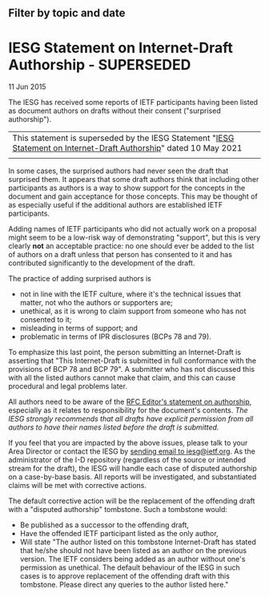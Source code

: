 Filter by topic and date
------------------------

IESG Statement on Internet-Draft Authorship - SUPERSEDED
========================================================

11 Jun 2015

The IESG has received some reports of IETF participants having been listed as document authors on drafts without their consent ("surprised authorship").



|  |
| --- |
| This statement is superseded by the IESG Statement "[IESG Statement on Internet-Draft Authorship](https://www.ietf.org/about/groups/iesg/statements/internet-draft-authorship/)" dated 10 May 2021 |
|  |

In some cases, the surprised authors had never seen the draft that surprised them. It appears that some draft authors think that including other participants as authors is a way to show support for the concepts in the document and gain acceptance for those concepts. This may be thought of as especially useful if the additional authors are established IETF participants. 

Adding names of IETF participants who did not actually work on a proposal might seem to be a low-risk way of demonstrating "support", but this is very clearly **not** an acceptable practice: no one should ever be added to the list of authors on a draft unless that person has consented to it and has contributed significantly to the development of the draft. 

The practice of adding surprised authors is 

* not in line with the IETF culture, where it's the technical issues that matter, not who the authors or supporters are;
* unethical, as it is wrong to claim support from someone who has not consented to it;
* misleading in terms of support; and
* problematic in terms of IPR disclosures (BCPs 78 and 79).

To emphasize this last point, the person submitting an Internet-Draft is asserting that "This Internet-Draft is submitted in full conformance with the provisions of BCP 78 and BCP 79". A submitter who has not discussed this with all the listed authors cannot make that claim, and this can cause procedural and legal problems later. 

All authors need to be aware of the [​RFC Editor's statement on authorship](http://www.rfc-editor.org/pipermail/rfc-interest/2015-May/008869.html), especially as it relates to responsibility for the document's contents. *The IESG strongly recommends that all drafts have explicit permission from all authors to have their names listed before the draft is submitted.*

If you feel that you are impacted by the above issues, please talk to your Area Director or contact the IESG by [​sending email to <iesg@ietf.org>](mailto:iesg@ietf.org). As the administrator of the I-D repository (regardless of the source or intended stream for the draft), the IESG will handle each case of disputed authorship on a case-by-base basis. All reports will be investigated, and substantiated claims will be met with corrective actions. 

The default corrective action will be the replacement of the offending draft with a "disputed authorship" tombstone. Such a tombstone would: 

* Be published as a successor to the offending draft,
* Have the offended IETF participant listed as the only author,
* Will state "The author listed on this tombstone Internet-Draft has stated that he/she should not have been listed as an author on the previous version. The IETF considers being added as an author without one's permission as unethical. The default behaviour of the IESG in such cases is to approve replacement of the offending draft with this tombstone. Please direct any queries to the author listed here."
